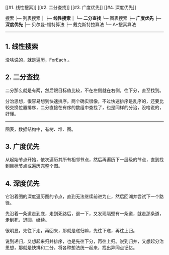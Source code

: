 [[#1. 线性搜索]]
[[#2. 二分查找]]
[[#3. 广度优先]]
[[#4. 深度优先]]

搜索
├─ 列表搜索 
│   ├─ **线性搜索**
│   └─ **二分查找**
└─ 图表搜索
    ├─ **广度优先**
    ├─ **深度优先**
    ├─ 贝尔曼-福特算法
    ├─ 戴克斯特拉算法
	└─ A\*搜索算法

---

## 1. 线性搜索

没啥说的，就是遍历，ForEach 。

## 2. 二分查找

二分那么就是有两，然后跟目标值比较，不在左侧就在右侧，往下分，直至找到。

分治思想，很容易想到快速排序。两个确实很像，不过快速排序是乱序的，还要比较交换位置排序，二分直接在有序的数组中查找了，也是同样的分治，没啥说的，好懂。

---

图表，数据结构中，有树、堆、图。

## 3. 广度优先

从起始节点开始，依次遍历其所有相邻节点，然后再遍历下一层级的节点，直到找到目标节点或遍历完整个图。

## 4. 深度优先

它沿着图的深度遍历图的节点，直到无法继续前进为止，然后回溯并尝试下一个路径。

先沿着一条道走到底，走到死路后，退一下，又发现隔壁有一条道，就走那条道，走到死，退回，继续。

很明显，先往下走，再回来，那就是递归嘛，先往下递，再往上归。

说到递归，又想起来归并排序，也是先往下分，再往上归。说到归并，又想起分治思想，那就是快排和二分。将各种想法统一起来，找出异同点记忆。



